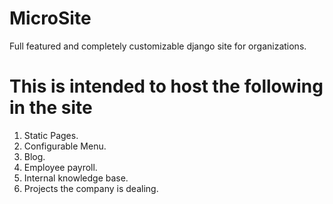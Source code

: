 MicroSite
=========

Full featured and completely customizable django site for organizations.

This is intended to host the following in the site
==================================================
1. Static Pages.
2. Configurable Menu.
3. Blog.
4. Employee payroll.
5. Internal knowledge base.
6. Projects the company is dealing.
